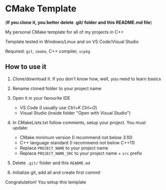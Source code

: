 # CMake Template

(**If you clone it, you better delete .git/ folder and this README.md file**)

My personal CMake template for all of my projects in C++

Template tested in Windows/Linux and on VS Code/Visual Studio

Required: `git`, `cmake`, C++ compiler, `vcpkg`

## How to use it

1. Clone/download it. If you don't know how, well, you need to learn basics

2. Rename cloned folder to your project name

3. Open it in your favourite IDE
    - VS Code (I usually use *Ctrl+K* *Ctrl+O*)
    - Visual Studio (inside folder "Open with Visual Studio")

4. In CMakeLists.txt follow comments, setup your project. You must update:
    - CMake minimum version (I recommend not below 3.10)
    - C++ language standard (I recommend not below C++11)
    - Replace `PROJECT_NAME` to your project name
    - Replace `PROJECT_NAME_SRC` to your project name + `src` prefix

5. Delete `.git/` folder and this `README.md`

6. Initialize git, add all and create first commit

Congratulation! You setup this template
